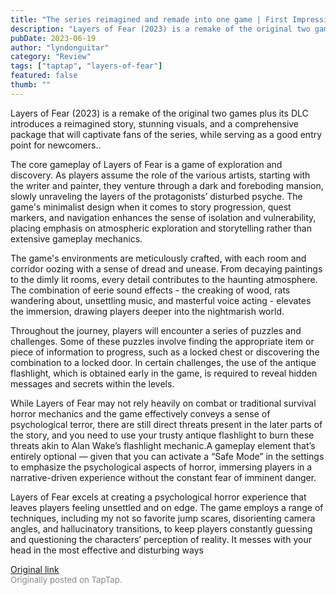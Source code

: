 ```yaml
---
title: "The series reimagined and remade into one game | First Impressions - Layers of Fear"
description: "Layers of Fear (2023) is a remake of the original two games plus its DLC introduces a reimagined story, stunning visuals, and a comprehensive package that will captivate fans of the series, while serving as a good entry point for newcomers.."
pubDate: 2023-06-19
author: "lyndonguitar"
category: "Review"
tags: ["taptap", "layers-of-fear"]
featured: false
thumb: ""
---
```


Layers of Fear (2023) is a remake of the original two games plus its DLC introduces a reimagined story, stunning visuals, and a comprehensive package that will captivate fans of the series, while serving as a good entry point for newcomers..

The core gameplay of Layers of Fear is a game of exploration and discovery. As players assume the role of the various artists, starting with the writer and painter, they venture through a dark and foreboding mansion, slowly unraveling the layers of the protagonists’ disturbed psyche. The game's minimalist design when it comes to story progression, quest markers, and navigation enhances the sense of isolation and vulnerability, placing emphasis on atmospheric exploration and storytelling rather than extensive gameplay mechanics.

The game's environments are meticulously crafted, with each room and corridor oozing with a sense of dread and unease. From decaying paintings to the dimly lit rooms, every detail contributes to the haunting atmosphere. The combination of eerie sound effects - the creaking of wood, rats wandering about, unsettling music, and masterful voice acting - elevates the immersion, drawing players deeper into the nightmarish world.

Throughout the journey, players will encounter a series of puzzles and challenges. Some of these puzzles involve finding the appropriate item or piece of information to progress, such as a locked chest or discovering the combination to a locked door. In certain challenges, the use of the antique flashlight, which is obtained early in the game, is required to reveal hidden messages and secrets within the levels.

While Layers of Fear may not rely heavily on combat or traditional survival horror mechanics and the game effectively conveys a sense of psychological terror, there are still direct threats present in the later parts of the story, and you need to use your trusty antique flashlight to burn these threats akin to Alan Wake’s flashlight mechanic.A gameplay element that’s entirely optional — given that you can activate a “Safe Mode” in the settings to emphasize the psychological aspects of horror, immersing players in a narrative-driven experience without the constant fear of imminent danger.

Layers of Fear excels at creating a psychological horror experience that leaves players feeling unsettled and on edge. The game employs a range of techniques, including my not so favorite jump scares, disorienting camera angles, and hallucinatory transitions, to keep players constantly guessing and questioning the characters’ perception of reality. It messes with your head in the most effective and disturbing ways

[Original link](https://www.taptap.io/post/5851739)<br><span style="font-size: 0.95em; color: #888;">Originally posted on TapTap.</span>
